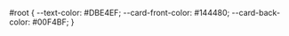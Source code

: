#root {
    --text-color: #DBE4EF;
    --card-front-color: #144480;
    --card-back-color: #00F4BF;
}